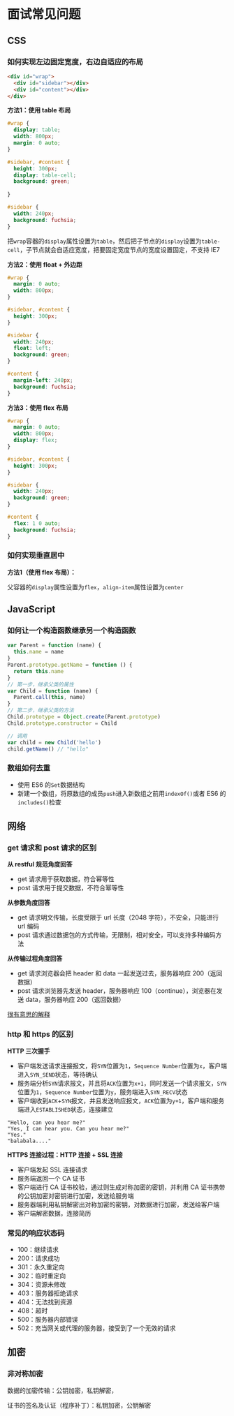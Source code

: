 # 面试常见问题

## CSS

### 如何实现左边固定宽度，右边自适应的布局

```html
<div id="wrap">
  <div id="sidebar"></div>
  <div id="content"></div>
</div>
```

**方法1：使用 table 布局**

```css
#wrap {
  display: table;
  width: 800px;
  margin: 0 auto;
}

#sidebar, #content {
  height: 300px;
  display: table-cell;
  background: green;
  
}

#sidebar {
  width: 240px;
  background: fuchsia;
}
```

把`wrap`容器的`display`属性设置为`table`，然后把子节点的`display`设置为`table-cell`，子节点就会自适应宽度，把要固定宽度节点的宽度设置固定，不支持 IE7

**方法2：使用 float + 外边距**

```css
#wrap {
  margin: 0 auto;
  width: 800px;
}

#sidebar, #content {
  height: 300px;
}

#sidebar {
  width: 240px;
  float: left;
  background: green;
}

#content {
  margin-left: 240px;
  background: fuchsia;
}
```

**方法3：使用 flex 布局**

```css
#wrap {
  margin: 0 auto;
  width: 800px;
  display: flex;
}

#sidebar, #content {
  height: 300px;
}

#sidebar {
  width: 240px;
  background: green;
}

#content {
  flex: 1 0 auto;
  background: fuchsia;
}
```

### 如何实现垂直居中

**方法1（使用 flex 布局）：**

父容器的`display`属性设置为`flex`，`align-item`属性设置为`center`

## JavaScript

### 如何让一个构造函数继承另一个构造函数

```javascript
var Parent = function (name) {
  this.name = name
}
Parent.prototype.getName = function () {
  return this.name
}
// 第一步，继承父类的属性
var Child = function (name) {
  Parent.call(this, name)
}
// 第二步，继承父类的方法
Child.prototype = Object.create(Parent.prototype)
Child.prototype.constructor = Child

// 调用
var child = new Child('hello')
child.getName() // "hello"
```

### 数组如何去重

* 使用 ES6 的`Set`数据结构
* 新建一个数组，将原数组的成员`push`进入新数组之前用`indexOf()`或者 ES6 的`includes()`检查

## 网络

### get 请求和 post 请求的区别

**从 restful 规范角度回答**

* get 请求用于获取数据，符合幂等性
* post 请求用于提交数据，不符合幂等性

**从参数角度回答**

* get 请求明文传输，长度受限于 url 长度（2048 字符），不安全，只能进行 url 编码
* post 请求通过数据包的方式传输，无限制，相对安全，可以支持多种编码方法

**从传输过程角度回答**

* get 请求浏览器会把 header 和 data 一起发送过去，服务器响应 200（返回数据）
* post 请求浏览器先发送 header，服务器响应 100（continue），浏览器在发送 data，服务器响应 200（返回数据）



[很有意思的解释](https://www.cnblogs.com/logsharing/p/8448446.html)

### http 和 https 的区别

**HTTP 三次握手**

* 客户端发送请求连接报文，将`SYN`位置为`1`，`Sequence Number`位置为`x`，客户端进入`SYN_SEND`状态，等待确认
* 服务端分析`SYN`请求报文，并且将`ACK`位置为`x+1`，同时发送一个请求报文，`SYN`位置为`1`，`Sequence Number`位置为`y`，服务端进入`SYN_RECV`状态
* 客户端收到`ACK`+`SYN`报文，并且发送响应报文，`ACK`位置为`y+1`，客户端和服务端进入`ESTABLISHED`状态，连接建立

```
"Hello, can you hear me?"
"Yes, I can hear you. Can you hear me?"
"Yes."
"balabala...."
```

**HTTPS 连接过程：HTTP 连接 + SSL 连接**

* 客户端发起 SSL 连接请求
* 服务端返回一个 CA 证书
* 客户端进行 CA 证书校验，通过则生成对称加密的密钥，并利用 CA 证书携带的公钥加密对密钥进行加密，发送给服务端
* 服务器端利用私钥解密出对称加密的密钥，对数据进行加密，发送给客户端
* 客户端解密数据，连接简历

### 常见的响应状态码

* 100：继续请求
* 200：请求成功
* 301：永久重定向
* 302：临时重定向
* 304：资源未修改
* 403：服务器拒绝请求
* 404：无法找到资源
* 408：超时
* 500：服务器内部错误
* 502：充当网关或代理的服务器，接受到了一个无效的请求

## 加密

### 非对称加密

数据的加密传输：公钥加密，私钥解密，

证书的签名及认证（程序补丁）：私钥加密，公钥解密